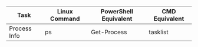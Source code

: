 | Task | Linux Command | PowerShell Equivalent | CMD Equivalent |
| ---- | ---- | ---- | ---- |
| Process Info | ps | Get-Process | tasklist |
